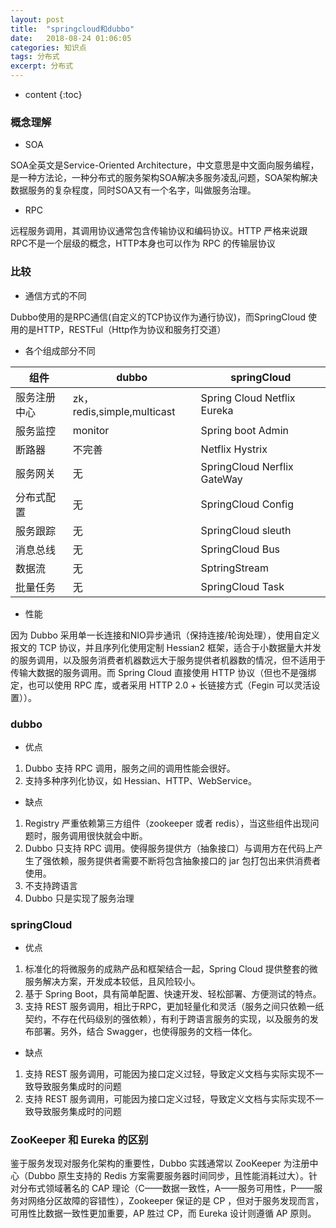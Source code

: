 ```yaml
---
layout: post
title:  "springcloud和dubbo"
date:   2018-08-24 01:06:05
categories: 知识点
tags: 分布式
excerpt: 分布式
---
```



* content
{:toc}

### 概念理解

- SOA
 
SOA全英文是Service-Oriented Architecture，中文意思是中文面向服务编程，是一种方法论，一种分布式的服务架构SOA解决多服务凌乱问题，SOA架构解决数据服务的复杂程度，同时SOA又有一个名字，叫做服务治理。

- RPC 

远程服务调用，其调用协议通常包含传输协议和编码协议。HTTP 严格来说跟 RPC不是一个层级的概念，HTTP本身也可以作为 RPC 的传输层协议

### 比较

- 通信方式的不同

Dubbo使用的是RPC通信(自定义的TCP协议作为通行协议)，而SpringCloud 使用的是HTTP，RESTFul（Http作为协议和服务打交道）

- 各个组成部分不同


组件  |  dubbo | springCloud
---|---| ---
服务注册中心| zk，redis,simple,multicast | Spring Cloud Netflix Eureka
服务监控| monitor | Spring boot Admin
断路器| 不完善|Netflix Hystrix
服务网关| 无|SpringCloud Nerflix GateWay
分布式配置|无|SpringCloud Config
服务跟踪|无|SpringCloud sleuth
消息总线|无|SpringCloud Bus
数据流|无|SptringStream
批量任务|无|SpringCloud Task

- 性能

因为 Dubbo 采用单一长连接和NIO异步通讯（保持连接/轮询处理），使用自定义报文的 TCP 协议，并且序列化使用定制 Hessian2 框架，适合于小数据量大并发的服务调用，以及服务消费者机器数远大于服务提供者机器数的情况，但不适用于传输大数据的服务调用。而 Spring Cloud 直接使用 HTTP 协议（但也不是强绑定，也可以使用 RPC 库，或者采用 HTTP 2.0 + 长链接方式（Fegin 可以灵活设置））。

### dubbo

- 优点

1. Dubbo 支持 RPC 调用，服务之间的调用性能会很好。
2. 支持多种序列化协议，如 Hessian、HTTP、WebService。

- 缺点

1. Registry 严重依赖第三方组件（zookeeper 或者 redis），当这些组件出现问题时，服务调用很快就会中断。
2. Dubbo 只支持 RPC 调用。使得服务提供方（抽象接口）与调用方在代码上产生了强依赖，服务提供者需要不断将包含抽象接口的 jar 包打包出来供消费者使用。
3. 不支持跨语言
4. Dubbo 只是实现了服务治理

### springCloud

- 优点

1. 标准化的将微服务的成熟产品和框架结合一起，Spring Cloud 提供整套的微服务解决方案，开发成本较低，且风险较小。
2. 基于 Spring Boot，具有简单配置、快速开发、轻松部署、方便测试的特点。
3. 支持 REST 服务调用，相比于RPC，更加轻量化和灵活（服务之间只依赖一纸契约，不存在代码级别的强依赖），有利于跨语言服务的实现，以及服务的发布部署。另外，结合 Swagger，也使得服务的文档一体化。

- 缺点

1. 支持 REST 服务调用，可能因为接口定义过轻，导致定义文档与实际实现不一致导致服务集成时的问题
2. 支持 REST 服务调用，可能因为接口定义过轻，导致定义文档与实际实现不一致导致服务集成时的问题

### ZooKeeper 和 Eureka 的区别

鉴于服务发现对服务化架构的重要性，Dubbo 实践通常以 ZooKeeper 为注册中心（Dubbo 原生支持的 Redis 方案需要服务器时间同步，且性能消耗过大）。针对分布式领域著名的 CAP 理论（C——数据一致性，A——服务可用性，P——服务对网络分区故障的容错性），Zookeeper 保证的是 CP ，但对于服务发现而言，可用性比数据一致性更加重要，AP 胜过 CP，而 Eureka 设计则遵循 AP 原则。
